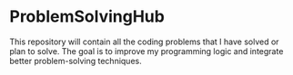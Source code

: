 # ProblemSolvingHub
This repository will contain all the coding problems that I have solved or plan to solve. The goal is to improve my programming logic and integrate better problem-solving techniques.
